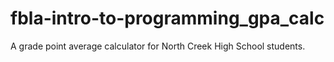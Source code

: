# fbla-intro-to-programming_gpa_calc
 A grade point average calculator for North Creek High School students.
